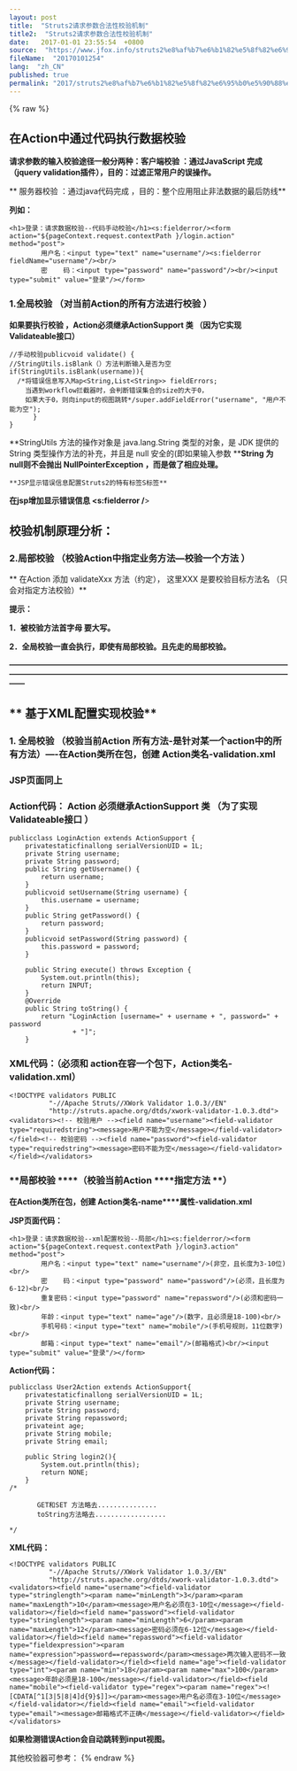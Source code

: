```yaml
---
layout: post
title:  "Struts2请求参数合法性校验机制"
title2:  "Struts2请求参数合法性校验机制"
date:   2017-01-01 23:55:54  +0800
source:  "https://www.jfox.info/struts2%e8%af%b7%e6%b1%82%e5%8f%82%e6%95%b0%e5%90%88%e6%b3%95%e6%80%a7%e6%a0%a1%e9%aa%8c%e6%9c%ba%e5%88%b6.html"
fileName:  "20170101254"
lang:  "zh_CN"
published: true
permalink: "2017/struts2%e8%af%b7%e6%b1%82%e5%8f%82%e6%95%b0%e5%90%88%e6%b3%95%e6%80%a7%e6%a0%a1%e9%aa%8c%e6%9c%ba%e5%88%b6.html"
---
```

{% raw %}
##  在Action中通过代码执行数据校验

**请求参数的输入校验途径一般分两种：客户端校验 ：通过JavaScript 完成 （jquery validation插件），目的：过滤正常用户的误操作。**

** 服务器校验 ：通过java代码完成 ，目的：整个应用阻止非法数据的最后防线**

**列如：**

    <h1>登录：请求数据校验--代码手动校验</h1><s:fielderror/><form action="${pageContext.request.contextPath }/login.action" method="post">
            用户名：<input type="text" name="username"/><s:fielderror fieldName="username"/><br/>
            密    码：<input type="password" name="password"/><br/><input type="submit" value="登录"/></form>

### **1.全局校验 （对当前Action的所有方法进行校验 ）**

**如果要执行校验 ，Action必须继承ActionSupport 类 （因为它实现 Validateable接口）**

    //手动校验publicvoid validate() {
    //StringUtils.isBlank（）方法判断输入是否为空if(StringUtils.isBlank(username)){
      /*将错误信息写入Map<String,List<String>> fieldErrors;
        当遇到workflow拦截器时，会判断错误集合的size的大于0，
        如果大于0，则向input的视图跳转*/super.addFieldError("username", "用户不能为空");
          }
    }

**StringUtils 方法的操作对象是 java.lang.String 类型的对象，是 JDK 提供的 String 类型操作方法的补充，并且是 null 安全的(即如果输入参数 ****String 为 null则不会抛出 NullPointerException ，而是做了相应处理。**

    **JSP显示错误信息配置Struts2的特有标签S标签**

**在jsp增加显示错误信息 <s:fielderror /**>

## **校验机制原理分析：**

### 2.局部校验 （校验Action中指定业务方法—校验一个方法 ）

** 在Action 添加 validateXxx 方法（约定）， 这里XXX 是要校验目标方法名 （只会对指定方法校验）**

**提示：**

**1．被校验方法首字母 要大写。**

**2．全局校验一直会执行，即使有局部校验。且先走的局部校验。**

**——————————————————————————————————————————————————————————————————————————**

## ** 基于XML配置实现校验**

### 1.  全局校验 （校验当前Action 所有方法-是针对某一个action中的所有方法）—-在Action类所在包，创建 Action类名-validation.xml

### JSP页面同上

### Action代码： Action 必须继承ActionSupport 类 （为了实现 **Validateable接口** ）

    publicclass LoginAction extends ActionSupport {
        privatestaticfinallong serialVersionUID = 1L;
        private String username;
        private String password;
        public String getUsername() {
            return username;
        }
        publicvoid setUsername(String username) {
            this.username = username;
        }
        public String getPassword() {
            return password;
        }
        publicvoid setPassword(String password) {
            this.password = password;
        }
    
        public String execute() throws Exception {
            System.out.println(this);
            return INPUT;
        }
        @Override
        public String toString() {
            return "LoginAction [username=" + username + ", password=" + password
                    + "]";
        }
        

### XML代码：（必须和 action在容一个包下，Action类名-validation.xml）

    <!DOCTYPE validators PUBLIC
              "-//Apache Struts//XWork Validator 1.0.3//EN"
              "http://struts.apache.org/dtds/xwork-validator-1.0.3.dtd"><validators><!-- 校验用户 --><field name="username"><field-validator type="requiredstring"><message>用户不能为空</message></field-validator></field><!-- 校验密码 --><field name="password"><field-validator type="requiredstring"><message>密码不能为空</message></field-validator></field></validators>

###  **局部校验 ****（校验当前Action ****指定方法 ****）**

**在Action****类所在包，创建 Action****类名-<action>name****属性-validation.xml**

**JSP页面代码：**

    <h1>登录：请求数据校验--xml配置校验--局部</h1><s:fielderror/><form action="${pageContext.request.contextPath }/login3.action" method="post">
            用户名：<input type="text" name="username"/>(非空，且长度为3-10位)<br/>
            密    码：<input type="password" name="password"/>(必须，且长度为6-12)<br/>
            重复密码：<input type="password" name="repassword"/>(必须和密码一致)<br/>
            年龄：<input type="text" name="age"/>(数字，且必须是18-100)<br/>
            手机号码：<input type="text" name="mobile"/>(手机号规则，11位数字)<br/>
            邮箱：<input type="text" name="email"/>(邮箱格式)<br/><input type="submit" value="登录"/></form>

**Action代码：**

    publicclass User2Action extends ActionSupport{
        privatestaticfinallong serialVersionUID = 1L;
        private String username;
        private String password;
        private String repassword;
        privateint age;
        private String mobile;
        private String email;
        
        public String login2(){
            System.out.println(this);
            return NONE;
        }
    /*
    
           GET和SET 方法略去...............
           toString方法略去..................
    
    */

**XML代码：**

    <!DOCTYPE validators PUBLIC
              "-//Apache Struts//XWork Validator 1.0.3//EN"
              "http://struts.apache.org/dtds/xwork-validator-1.0.3.dtd"><validators><field name="username"><field-validator type="stringlength"><param name="minLength">3</param><param name="maxLength">10</param><message>用户名必须在3-10位</message></field-validator></field><field name="password"><field-validator type="stringlength"><param name="minLength">6</param><param name="maxLength">12</param><message>密码必须在6-12位</message></field-validator></field><field name="repassword"><field-validator type="fieldexpression"><param name="expression">password==repassword</param><message>两次输入密码不一致</message></field-validator></field><field name="age"><field-validator type="int"><param name="min">18</param><param name="max">100</param><message>年龄必须是18-100</message></field-validator></field><field name="mobile"><field-validator type="regex"><param name="regex"><![CDATA[^1[3|5|8|4]d{9}$]]></param><message>用户名必须在3-10位</message></field-validator></field><field name="email"><field-validator type="email"><message>邮箱格式不正确</message></field-validator></field></validators>

**如果检测错误Action会自动跳转到input视图。**

其他校验器可参考：
{% endraw %}